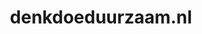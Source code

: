 ---
layout: post
title:  "denkdoeduurzaam.nl"
internal_url:  "/data/denkdoeduurzaam.nl.html"
categories: dutchgov
---
